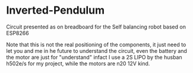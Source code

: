 # Inverted-Pendulum
Circuit presented as on breadboard for the Self balancing robot based on ESP8266

Note that this is not the real positioning of the components, it just need to let you and me in he future to understand the circuit, even the battery and the motor are just for "understand" infact I use a 2S LIPO by the husban h502e/s for my project, while the motors are n20 12V kind.


